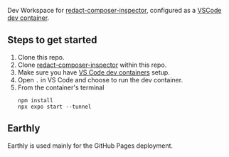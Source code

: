 Dev Workspace for [redact-composer-inspector](https://github.com/dousto/redact-composer-inspector), configured as a [VSCode dev container](https://code.visualstudio.com/docs/devcontainers/containers).

## Steps to get started
1. Clone this repo.
2. Clone [redact-composer-inspector](https://github.com/dousto/redact-composer-inspector) within this repo.
3. Make sure you have [VS Code dev containers](https://code.visualstudio.com/docs/devcontainers/tutorial) setup.
4. Open `.` in VS Code and choose to run the dev container.
5. From the container's terminal
    ```
    npm install
    npx expo start --tunnel
    ```

## Earthly
Earthly is used mainly for the GitHub Pages deployment.